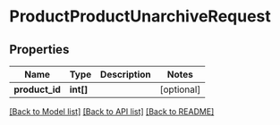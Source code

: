 # ProductProductUnarchiveRequest

## Properties
Name | Type | Description | Notes
------------ | ------------- | ------------- | -------------
**product_id** | **int[]** |  | [optional] 

[[Back to Model list]](../README.md#documentation-for-models) [[Back to API list]](../README.md#documentation-for-api-endpoints) [[Back to README]](../README.md)


